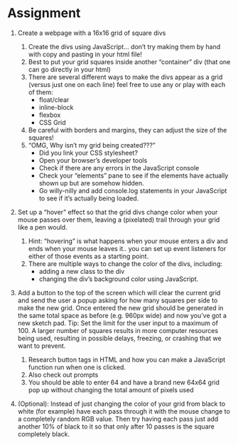 # Assignment
1. Create a webpage with a 16x16 grid of square divs
   1. Create the divs using JavaScript… don’t try making them by hand with copy and pasting in your html file!
   2. Best to put your grid squares inside another “container” div (that one can go directly in your html)
   3. There are several different ways to make the divs appear as a grid (versus just one on each line) feel free to use any or play with each of them:
      - float/clear
      - inline-block
      - flexbox
      - CSS Grid
   4. Be careful with borders and margins, they can adjust the size of the squares!
   5. “OMG, Why isn’t my grid being created???”
      - Did you link your CSS stylesheet?
      - Open your browser’s developer tools
      - Check if there are any errors in the JavaScript console
      - Check your “elements” pane to see if the elements have actually shown up but are somehow hidden.
      - Go willy-nilly and add console.log statements in your JavaScript to see if it’s actually being loaded.

2. Set up a “hover” effect so that the grid divs change color when your mouse passes over them, leaving a (pixelated) trail through your grid like a pen would.
   1. Hint: “hovering” is what happens when your mouse enters a div and ends when your mouse leaves it.. you can set up event listeners for either of those events as a starting point.
   2. There are multiple ways to change the color of the divs, including:
      - adding a new class to the div
      - changing the div’s background color using JavaScript.

3. Add a button to the top of the screen which will clear the current grid and
   send the user a popup asking for how many squares per side to make the new grid. Once entered the new grid should be generated in the same total space as before (e.g. 960px wide) and now you’ve got a new sketch pad.
   Tip: Set the limit for the user input to a maximum of 100. A larger number of squares results in more computer resources being used, resulting in possible delays, freezing, or crashing that we want to prevent.
   1. Research button tags in HTML and how you can make a JavaScript function run when one is clicked.
   2. Also check out prompts
   3. You should be able to enter 64 and have a brand new 64x64 grid pop up without changing the total amount of pixels used

4. (Optional): Instead of just changing the color of your grid from black to white (for example) have each pass through it with the mouse change to a completely random RGB value. Then try having each pass just add another 10% of black to it so that only after 10 passes is the square completely black.